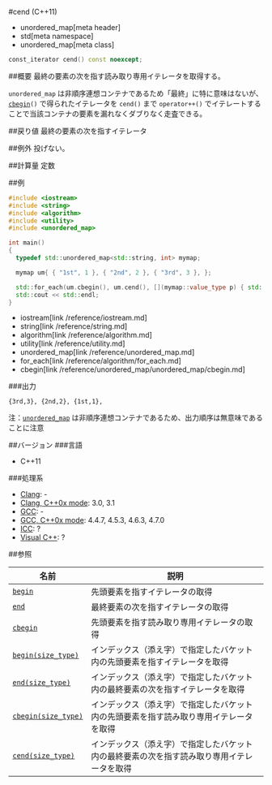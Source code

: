 #cend (C++11)
* unordered_map[meta header]
* std[meta namespace]
* unordered_map[meta class]

```cpp
const_iterator cend() const noexcept;
```

##概要
最終の要素の次を指す読み取り専用イテレータを取得する。

`unordered_map` は非順序連想コンテナであるため「最終」に特に意味はないが、[`cbegin`](./cbegin.md)`()` で得られたイテレータを `cend()` まで `operator++()` でイテレートすることで当該コンテナの要素を漏れなくダブりなく走査できる。


##戻り値
最終の要素の次を指すイテレータ


##例外
投げない。


##計算量
定数


##例
```cpp
#include <iostream>
#include <string>
#include <algorithm>
#include <utility>
#include <unordered_map>

int main()
{
  typedef std::unordered_map<std::string, int> mymap;

  mymap um{ { "1st", 1 }, { "2nd", 2 }, { "3rd", 3 }, };

  std::for_each(um.cbegin(), um.cend(), [](mymap::value_type p) { std::cout << '{' << p.first << ',' << p.second << "}, "; });
  std::cout << std::endl;
}
```
* iostream[link /reference/iostream.md]
* string[link /reference/string.md]
* algorithm[link /reference/algorithm.md]
* utility[link /reference/utility.md]
* unordered_map[link /reference/unordered_map.md]
* for_each[link /reference/algorithm/for_each.md]
* cbegin[link /reference/unordered_map/unordered_map/cbegin.md]

###出力
```
{3rd,3}, {2nd,2}, {1st,1},
```

注：[`unordered_map`](/reference/unordered_map/unordered_map.md) は非順序連想コンテナであるため、出力順序は無意味であることに注意


##バージョン
###言語
- C++11

###処理系
- [Clang](/implementation.md#clang): -
- [Clang, C++0x mode](/implementation.md#clang): 3.0, 3.1
- [GCC](/implementation.md#gcc): -
- [GCC, C++0x mode](/implementation.md#gcc): 4.4.7, 4.5.3, 4.6.3, 4.7.0
- [ICC](/implementation.md#icc): ?
- [Visual C++](/implementation.md#visual_cpp): ?

##参照

| 名前                                         | 説明                                       |
|----------------------------------------------|--------------------------------------------|
| [`begin`](./begin.md)                        | 先頭要素を指すイテレータの取得             |
| [`end`](./end.md)                            | 最終要素の次を指すイテレータの取得         |
| [`cbegin`](./cbegin.md)                      | 先頭要素を指す読み取り専用イテレータの取得 |
| [`begin(size_type)`](./begin-size_type.md)   | インデックス（添え字）で指定したバケット内の先頭要素を指すイテレータを取得 |
| [`end(size_type)`](./end-size_type.md)       | インデックス（添え字）で指定したバケット内の最終要素の次を指すイテレータを取得 |
| [`cbegin(size_type)`](./cbegin-size_type.md) | インデックス（添え字）で指定したバケット内の先頭要素を指す読み取り専用イテレータを取得 |
| [`cend(size_type)`](./cend-size_type.md)     | インデックス（添え字）で指定したバケット内の最終要素の次を指す読み取り専用イテレータを取得 |


